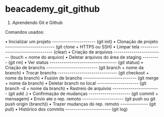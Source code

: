 # beacademy_git_github
1. Aprendendo Git e Github

Comandos usados:

• Inicializar um projeto ---------------------- (git init)
• Clonação de projeto ------------------------- (git clone + HTTPS ou SSH)
• Limpar tela --------------------------------- (clear)
• Criação de arquivos ------------------------- (touch + nome do arquivo)
• Deletar arquivos do área de staging --------- (git rm)
• Ver status ---------------------------------- (git status)
• Criação de branchs -------------------------- (git branch + nome da branch)
• Trocar branchs ------------------------------ (git checkout + nome da branch)
• Fusión de branchs --------------------------- (git merge + nome da branch)
• Deletar branch no local --------------------- (git branch -d + nome da branch)
• Rastreio de arquivos ------------------------ (git add .)
• Confirmação de mudanças --------------------- (git commit + mensagem)
• Envio ate o rep. remoto --------------------- (git push ou git push origin (branch))
• Trazer mudanças do rep. remoto -------------- (git pull)
• Histórico dos commits ----------------------- (git log)